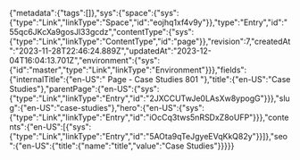{"metadata":{"tags":[]},"sys":{"space":{"sys":{"type":"Link","linkType":"Space","id":"eojhq1xf4v9y"}},"type":"Entry","id":"55qc6JKcXa9gosJl33gcdz","contentType":{"sys":{"type":"Link","linkType":"ContentType","id":"page"}},"revision":7,"createdAt":"2023-11-28T22:46:24.889Z","updatedAt":"2023-12-04T16:04:13.701Z","environment":{"sys":{"id":"master","type":"Link","linkType":"Environment"}}},"fields":{"internalTitle":{"en-US":" Page - Case Studies 801  "},"title":{"en-US":"Case Studies"},"parentPage":{"en-US":{"sys":{"type":"Link","linkType":"Entry","id":"2JXCCUTwJe0LAsXw8ypogG"}}},"slug":{"en-US":"case-studies"},"hero":{"en-US":{"sys":{"type":"Link","linkType":"Entry","id":"iOcCq3tws5nRSDxZ8oUFP"}}},"contents":{"en-US":[{"sys":{"type":"Link","linkType":"Entry","id":"5AOta9qTeJgyeEVqKkQ82y"}}]},"seo":{"en-US":{"title":{"name":"title","value":"Case Studies"}}}}}